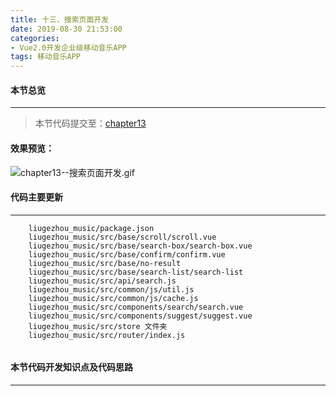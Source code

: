 ```yaml
---
title: 十三、搜索页面开发
date: 2019-08-30 21:53:00
categories:
- Vue2.0开发企业级移动音乐APP
tags: 移动音乐APP
---
```

#### 本节总览
---
> 本节代码提交至：[chapter13](https://github.com/liugezhou/liugezhou_music/tree/chapter-13)
#### 效果预览：
![chapter13--搜索页面开发.gif](http://img.liugezhou.online/Vue2_09.gif)
<!--more-->
#### 代码主要更新
---
```
    liugezhou_music/package.json
    liugezhou_music/src/base/scroll/scroll.vue
    liugezhou_music/src/base/search-box/search-box.vue
    liugezhou_music/src/base/confirm/confirm.vue
    liugezhou_music/src/base/no-result
    liugezhou_music/src/base/search-list/search-list
    liugezhou_music/src/api/search.js
    liugezhou_music/src/common/js/util.js
    liugezhou_music/src/common/js/cache.js
    liugezhou_music/src/components/search/search.vue
    liugezhou_music/src/components/suggest/suggest.vue
    liugezhou_music/src/store 文件夹
    liugezhou_music/src/router/index.js
    
```
#### 本节代码开发知识点及代码思路
----